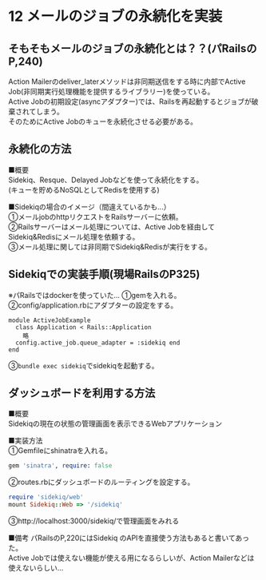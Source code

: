 # 12 メールのジョブの永続化を実装  
## そもそもメールのジョブの永続化とは？？(パRailsのP,240)  
Action Mailerのdeliver_laterメソッドは非同期送信をする時に内部でActive Job(非同期実行処理機能を提供するライブラリー)を使っている。  
Active Jobの初期設定(asyncアダプター)では、Railsを再起動するとジョブが破棄されてしまう。  
そのためにActive Jobのキューを永続化させる必要がある。  

## 永続化の方法  
■概要  
Sidekiq、Resque、Delayed Jobなどを使って永続化をする。  
(キューを貯めるNoSQLとしてRedisを使用する)

■Sidekiqの場合のイメージ（間違えているかも...）  
①メールjobのhttpリクエストをRailsサーバーに依頼。  
②Railsサーバーはメール処理については、Active Jobを経由してSidekiq&Redisにメール処理を依頼する。  
③メール処理に関しては非同期でSidekiq&Redisが実行をする。  

## Sidekiqでの実装手順(現場RailsのP325)  
※パRailsではdockerを使っていた...
①gemを入れる。  
②config/application.rbにアダプターの設定をする。
```
module ActiveJobExample
  class Application < Rails::Application
    略
  config.active_job.queue_adapter = :sidekiq end
end
```
③`bundle exec sidekiq`でsidekiqを起動する。  

## ダッシュボードを利用する方法  
■概要  
Sidekiqの現在の状態の管理画面を表示できるWebアプリケーション  

■実装方法  
①Gemfileにshinatraを入れる。  
```rb
gem 'sinatra', require: false 
```

②routes.rbにダッシュボードのルーティングを設定する。  
```rb
require 'sidekiq/web'
mount Sidekiq::Web => '/sidekiq'
```

③http://localhost:3000/sidekiq/で管理画面をみれる

■備考
パRailsのP,220にはSidekiq のAPIを直接使う方法もあると書いてあった。  
Active Jobでは使えない機能が使える用になるらしいが、Action Mailerなどは使えないらしい...

